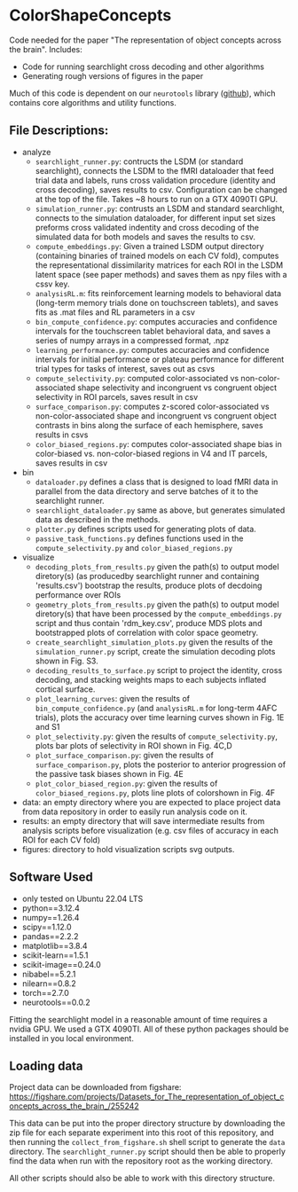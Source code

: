 # ColorShapeConcepts

Code needed for the paper "The representation of object concepts across the brain". Includes:
- Code for running searchlight cross decoding and other algorithms
- Generating rough versions of figures in the paper

Much of this code is dependent on our `neurotools` library ([github](https://github.com/spencer-loggia/neurotools)), which contains core algorithms and utility functions. 

## File Descriptions:
- analyze
  - `searchlight_runner.py`: contructs the LSDM (or standard searchlight), connects the LSDM to the fMRI dataloader that feed trial data and labels, runs cross validation procedure (identity and cross decoding), saves results to csv. Configuration can be changed at the top of the file. Takes ~8 hours to run on a GTX 4090TI GPU.
  - `simulation_runner.py`: contrusts an LSDM and standard searchlight, connects to the simulation dataloader, for different input set sizes preforms cross validated indentity and cross decoding of the simulated data for both models and saves the results to csv.
  - `compute_embeddings.py`: Given a trained LSDM output directory (containing binaries of trained models on each CV fold), computes the representational dissimilarity matrices for each ROI in the LSDM latent space (see paper methods) and saves them as npy files with a cssv key.
  - `analysisRL.m`: fits reinforcement learning models to behavioral data (long-term memory trials done on touchscreen tablets), and saves fits as .mat files and RL parameters in a csv
  - `bin_compute_confidence.py`: computes accuracies and confidence intervals for the touchscreen tablet behavioral data, and saves a series of numpy arrays in a compressed format, .npz
  - `learning_performance.py`: computes accuracies and confidence intervals for initial performance or plateau performance for different trial types for tasks of interest, saves out as csvs
  - `compute_selectivity.py`: computed color-associated vs non-color-associated shape selectivity and incongruent vs congruent object selectivity in ROI parcels, saves result in csv
  - `surface_comparison.py`: computes z-scored color-associated vs non-color-associated shape and incongruent vs congruent object contrasts in bins along the surface of each hemisphere, saves results in csvs
  - `color_biased_regions.py`: computes color-associated shape bias in color-biased vs. non-color-biased regions in V4 and IT parcels, saves results in csv
- bin
  - `dataloader.py` defines a class that is designed to load fMRI data in parallel from the data directory and serve batches of it to the searchlight runner.
  - `searchlight_dataloader.py` same as above, but generates simulated data as described in the methods.
  - `plotter.py` defines scripts used for generating plots of data.
  - `passive_task_functions.py` defines functions used in the `compute_selectivity.py` and `color_biased_regions.py`
- visualize
  - `decoding_plots_from_results.py` given the path(s) to output model diretory(s) (as producedby searchlight runner and containing 'results.csv') bootstrap the results, produce plots of decdoing performance over ROIs
  - `geometry_plots_from_results.py` given the path(s) to output model diretory(s) that have been processed by the `compute_embeddings.py` script and thus contain 'rdm_key.csv', produce MDS plots and bootstrapped plots of correlation with color space geometry.
  - `create_searchlight_simulation_plots.py` given the results of the `simulation_runner.py` script, create the simulation decoding plots shown in Fig. S3.
  - `decoding_results_to_surface.py` script to project the identity, cross decoding, and stacking weights maps to each subjects inflated cortical surface. 
  - `plot_learning_curves`: given the results of `bin_compute_confidence.py` (and `analysisRL.m` for long-term 4AFC trials), plots the accuracy over time learning curves shown in Fig. 1E and S1
  - `plot_selectivity.py`: given the results of  `compute_selectivity.py`, plots bar plots of selectivity in ROI shown in Fig. 4C,D
  - `plot_surface_comparison.py`: given the results of `surface_comparison.py`, plots the posterior to anterior progression of the passive task biases shown in Fig. 4E
  - `plot_color_biased_region.py`: given the results of `color_biased_regions.py`, plots line plots of colorshown in Fig. 4F
- data: an empty directory where you are expected to place project data from data repository in order to easily run analysis code on it.
- results: an empty directory that will save intermediate results from analysis scripts before visualization (e.g. csv files of accuracy in each ROI for each CV fold)
- figures: directory to hold visualization scripts svg outputs. 

## Software Used
- only tested on Ubuntu 22.04 LTS
- python==3.12.4
- numpy==1.26.4
- scipy==1.12.0
- pandas==2.2.2
- matplotlib==3.8.4
- scikit-learn==1.5.1
- scikit-image==0.24.0
- nibabel==5.2.1
- nilearn==0.8.2
- torch==2.7.0
- neurotools==0.0.2

Fitting the searchlight model in a reasonable amount of time requires a nvidia GPU. We used a GTX 4090TI. 
All of these python packages should be installed in you local environment.

## Loading data
Project data can be downloaded from figshare: https://figshare.com/projects/Datasets_for_The_representation_of_object_concepts_across_the_brain_/255242

This data can be put into the proper directory structure by downloading the zip file for each separate experiment into 
this root of this repository, and then running the `collect_from_figshare.sh` shell script to generate the `data` directory.
The `searchlight_runner.py` script should then be able to properly find the data when run with the repository root as the
working directory. 

All other scripts should also be able to work with this directory structure. 


  
